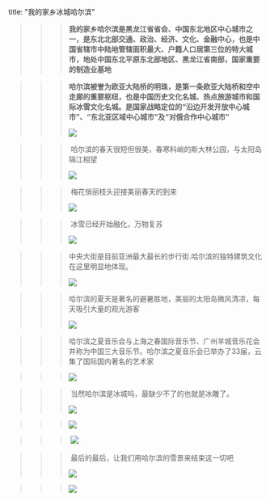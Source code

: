 title: "我的家乡冰城哈尔滨"

> >>    **我的家乡哈尔滨是黑龙江省省会、中国东北地区中心城市之一，是东北北部交通、政治、经济、文化、金融中心，也是中国省辖市中陆地管辖面积最大、户籍人口居第三位的特大城市，地处中国东北平原东北部地区、黑龙江省南部，国家重要的制造业基地**

>> >   **哈尔滨被誉为欧亚大陆桥的明珠，是第一条欧亚大陆桥和空中走廊的重要枢纽，也是中国历史文化名城、热点旅游城市和国际冰雪文化名城。是国家战略定位的“沿边开发开放中心城市”、“东北亚区域中心城市”及“对俄合作中心城市”**
>> >
>> >![](https://i.loli.net/2021/10/22/R2wrOeP73KgXiZQ.jpg)

> > > ​       哈尔滨的春天很短但很美，春寒料峭的斯大林公园，与太阳岛隔江相望
> > >
> > > ![](https://i.loli.net/2021/10/22/YxqBsTphyWmGCPR.png)

> > > ​        梅花俏丽枝头迎接美丽春天的到来
> > >
> > > ![](https://i.loli.net/2021/10/23/tMyaAoE8eBRrf3T.jpg)

> > > ​               冰雪已经开始融化，万物复苏
> > >
> > > ![](https://i.loli.net/2021/10/22/j6nUCIRiZVWLJQF.jpg)

> > > ​              中央大街是目前亚洲最大最长的步行街.哈尔滨的独特建筑文化在这里明显地体现。
> > >
> > > ![](https://i.loli.net/2021/10/22/Xr9DaOvcYoSFhkK.jpg)

> > > ​            哈尔滨的夏天是著名的避暑胜地，美丽的太阳岛微风清凉，每天吸引大量的观光游客
> > >
> > > ![](https://i.loli.net/2021/10/22/FyJWoEnvVKfqOha.jpg)

> > > ​      哈尔滨之夏音乐会与上海之春国际音乐节、广州羊城音乐花会并称为中国三大音乐节。哈尔滨之夏音乐会已举办了33届，云集了国际国内著名的艺术家

> > >  ![](https://i.loli.net/2021/10/23/rqFkHuwfxgpe4DG.jpg)

> > > ​         当然哈尔滨是冰城吗，最缺少不了的也就是冰雕了。
> > >
> > > ![](https://i.loli.net/2021/10/22/1Oag3m25pqeKHIW.jpg)

> > >   ![](https://i.loli.net/2021/10/23/F4gZs3LIiCnbfO7.jpg)

> > > ​     ![](https://i.loli.net/2021/10/22/7yFCaQN4vVc1Uxg.jpg)

> > > ​        最后的最后，让我们用哈尔滨的雪景来结束这一切吧
> > >
> > > ![](https://i.loli.net/2021/10/22/Sqbv1sQjRnHmryT.jpg)

> > >    ![](https://i.loli.net/2021/10/22/Eo4nTbUgy5f1ZXY.jpg)
> > >
> > >    
